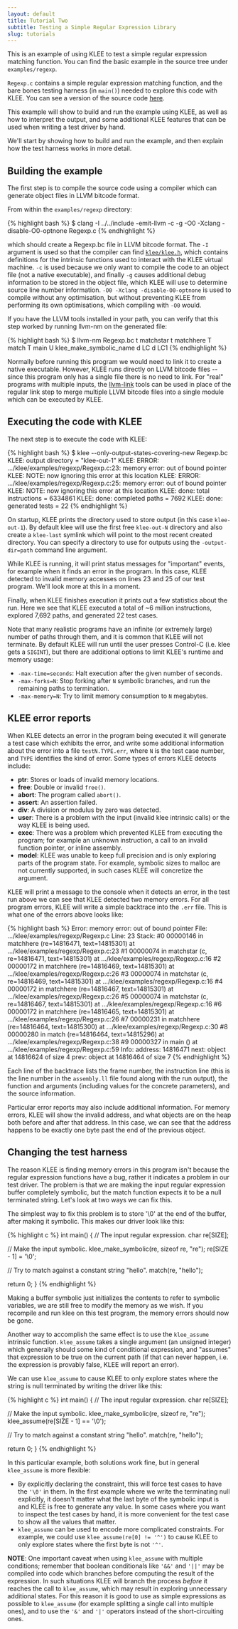 ```yaml
---
layout: default
title: Tutorial Two
subtitle: Testing a Simple Regular Expression Library
slug: tutorials
---
```


This is an example of using KLEE to test a simple regular expression matching function. You can find the basic example in the source tree under `examples/regexp`.

`Regexp.c` contains a simple regular expression matching function, and the bare bones testing harness (in `main()`) needed to explore this code with KLEE. You can see a version of the source code [here]({{site.baseurl}}/resources/Regexp.c.html).

This example will show to build and run the example using KLEE, as well as how to interpret the output, and some additional KLEE features that can be used when writing a test driver by hand.

We'll start by showing how to build and run the example, and then explain how the test harness works in more detail.

## Building the example

The first step is to compile the source code using a compiler which can
generate object files in LLVM bitcode format. 

From within the `examples/regexp` directory:

{% highlight bash %}
$ clang -I ../../include -emit-llvm -c -g -O0 -Xclang -disable-O0-optnone Regexp.c
{% endhighlight %}

which should create a Regexp.bc file in LLVM bitcode format. The `-I` argument
is used so that the compiler can find
[`klee/klee.h`](http://t1.minormatter.com/~ddunbar/klee-doxygen/klee_8h-source.html),
which contains definitions for the intrinsic functions used to interact with
the KLEE virtual machine. `-c` is used because we only want to compile the code
to an object file (not a native executable), and finally `-g` causes additional
debug information to be stored in the object file, which KLEE will use to
determine source line number information. `-O0 -Xclang -disable-O0-optnone` is
used to compile without any optimisation, but without preventing KLEE from
performing its own optimisations, which compiling with `-O0` would.

If you have the LLVM tools installed in your path, you can verify that this step worked by running llvm-nm on the generated file:

{% highlight bash %}
$ llvm-nm Regexp.bc
        t matchstar
        t matchhere
        T match
        T main
        U klee_make_symbolic_name
        d LC
        d LC1
{% endhighlight %}

Normally before running this program we would need to link it to create a native executable. However, KLEE runs directly on LLVM bitcode files -- since this program only has a single file there is no need to link. For "real" programs with multiple inputs, the [llvm-link](http://llvm.org/cmds/llvm-link.html) tools can be used in place of the regular link step to merge multiple LLVM bitcode files into a single module which can be executed by KLEE.

## Executing the code with KLEE

The next step is to execute the code with KLEE:

{% highlight bash %}
$ klee --only-output-states-covering-new Regexp.bc
KLEE: output directory = "klee-out-1"
KLEE: ERROR: .../klee/examples/regexp/Regexp.c:23: memory error: out of bound pointer
KLEE: NOTE: now ignoring this error at this location
KLEE: ERROR: .../klee/examples/regexp/Regexp.c:25: memory error: out of bound pointer
KLEE: NOTE: now ignoring this error at this location
KLEE: done: total instructions = 6334861
KLEE: done: completed paths = 7692
KLEE: done: generated tests = 22
{% endhighlight %}

On startup, KLEE prints the directory used to store output (in this case `klee-out-1`). By default klee will use the first free `klee-out-N` directory and also create a `klee-last` symlink which will point to the most recent created directory. You can specify a directory to use for outputs using the `-output-dir=path` command line argument.

While KLEE is running, it will print status messages for "important" events, for example when it finds an error in the program. In this case, KLEE detected to invalid memory accesses on lines 23 and 25 of our test program. We'll look more at this in a moment.

Finally, when KLEE finishes execution it prints out a few statistics about the run. Here we see that KLEE executed a total of ~6 million instructions, explored 7,692 paths, and generated 22 test cases.

Note that many realistic programs have an infinite (or extremely large) number of paths through them, and it is common that KLEE will not terminate. By default KLEE will run until the user presses Control-C (i.e. klee gets a `SIGINT`), but there are additional options to limit KLEE's runtime and memory usage:

* `-max-time=seconds`: Halt execution after the given number of seconds.
* `-max-forks=N`: Stop forking after `N` symbolic branches, and run the
remaining paths to termination.
* `-max-memory=N`: Try to limit memory consumption to `N` megabytes.

## KLEE error reports

When KLEE detects an error in the program being executed it will generate a test case which exhibits the error, and write some additional information about the error into a file `testN.TYPE.err`, where `N` is the test case number, and `TYPE` identifies the kind of error. Some types of errors KLEE detects include:

* **ptr**: Stores or loads of invalid memory locations.
* **free**: Double or invalid `free()`.
* **abort**: The program called `abort()`.
* **assert**: An assertion failed.
* **div**: A division or modulus by zero was detected.
* **user**: There is a problem with the input (invalid klee intrinsic calls) or the way KLEE is being used.
* **exec**: There was a problem which prevented KLEE from executing the program; for example an unknown instruction, a call to an invalid function pointer, or inline assembly.
* **model**: KLEE was unable to keep full precision and is only exploring parts of the program state. For example, symbolic sizes to malloc are not currently supported, in such cases KLEE will concretize the argument.

KLEE will print a message to the console when it detects an error, in the test run above we can see that KLEE detected two memory errors. For all program errors, KLEE will write a simple backtrace into the `.err` file. This is what one of the errors above looks like:

{% highlight bash %}
Error: memory error: out of bound pointer
File: .../klee/examples/regexp/Regexp.c
Line: 23
Stack:
  #0 00000146 in matchhere (re=14816471, text=14815301) at .../klee/examples/regexp/Regexp.c:23
  #1 00000074 in matchstar (c, re=14816471, text=14815301) at .../klee/examples/regexp/Regexp.c:16
  #2 00000172 in matchhere (re=14816469, text=14815301) at .../klee/examples/regexp/Regexp.c:26
  #3 00000074 in matchstar (c, re=14816469, text=14815301) at .../klee/examples/regexp/Regexp.c:16
  #4 00000172 in matchhere (re=14816467, text=14815301) at .../klee/examples/regexp/Regexp.c:26
  #5 00000074 in matchstar (c, re=14816467, text=14815301) at .../klee/examples/regexp/Regexp.c:16
  #6 00000172 in matchhere (re=14816465, text=14815301) at .../klee/examples/regexp/Regexp.c:26
  #7 00000231 in matchhere (re=14816464, text=14815300) at .../klee/examples/regexp/Regexp.c:30
  #8 00000280 in match (re=14816464, text=14815296) at .../klee/examples/regexp/Regexp.c:38
  #9 00000327 in main () at .../klee/examples/regexp/Regexp.c:59
Info:
  address: 14816471
  next: object at 14816624 of size 4
  prev: object at 14816464 of size 7
{% endhighlight %}

Each line of the backtrace lists the frame number, the instruction line (this is the line number in the `assembly.ll` file found along with the run output), the function and arguments (including values for the concrete parameters), and the source information.

Particular error reports may also include additional information. For memory errors, KLEE will show the invalid address, and what objects are on the heap both before and after that address. In this case, we can see that the address happens to be exactly one byte past the end of the previous object.

## Changing the test harness

The reason KLEE is finding memory errors in this program isn't because the regular expression functions have a bug, rather it indicates a problem in our test driver. The problem is that we are making the input regular expression buffer completely symbolic, but the match function expects it to be a null terminated string. Let's look at two ways we can fix this.

The simplest way to fix this problem is to store '\0' at the end of the buffer, after making it symbolic. This makes our driver look like this:

{% highlight c %}
int main() {
  // The input regular expression.
  char re[SIZE];

  // Make the input symbolic.
  klee_make_symbolic(re, sizeof re, "re");
  re[SIZE - 1] = '\0';

  // Try to match against a constant string "hello".
  match(re, "hello");

  return 0;
}
{% endhighlight %}

Making a buffer symbolic just initializes the contents to refer to symbolic variables, we are still free to modify the memory as we wish. If you recompile and run klee on this test program, the memory errors should now be gone.

Another way to accomplish the same effect is to use the `klee_assume` intrinsic function. `klee_assume` takes a single argument (an unsigned integer) which generally should some kind of conditional expression, and "assumes" that expression to be true on the current path (if that can never happen, i.e. the expression is provably false, KLEE will report an error).

We can use `klee_assume` to cause KLEE to only explore states where the string is null terminated by writing the driver like this:

{% highlight c %}
int main() {
  // The input regular expression.
  char re[SIZE];

  // Make the input symbolic.
  klee_make_symbolic(re, sizeof re, "re");
  klee_assume(re[SIZE - 1] == '\0');

  // Try to match against a constant string "hello".
  match(re, "hello");

  return 0;
}
{% endhighlight %}

In this particular example, both solutions work fine, but in general `klee_assume` is more flexible:

* By explicitly declaring the constraint, this will force test cases to have the `'\0'` in them. In the first example where we write the terminating null explicitly, it doesn't matter what the last byte of the symbolic input is and KLEE is free to generate any value. In some cases where you want to inspect the test cases by hand, it is more convenient for the test case to show all the values that matter.
* `klee_assume` can be used to encode more complicated constraints. For example, we could use `klee_assume(re[0] != '^')` to cause KLEE to only explore states where the first byte is not `'^'`.

**NOTE**: One important caveat when using `klee_assume` with multiple conditions; remember that boolean conditionals like `'&&'` and `'||'` may be compiled into code which branches before computing the result of the expression. In such situations KLEE will branch the process *before* it reaches the call to `klee_assume`, which may result in exploring unnecessary additional states. For this reason it is good to use as simple expressions as possible to `klee_assume` (for example splitting a single call into multiple ones), and to use the `'&'` and `'|'` operators instead of the short-circuiting ones.
